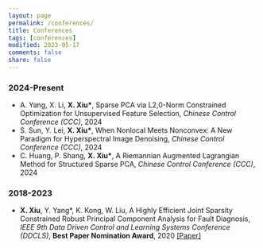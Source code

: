 ```yaml
---
layout: page
permalink: /conferences/
title: Conferences
tags: [conferences]
modified: 2023-05-17 
comments: false
share: false
---
```



### 2024-Present

* A. Yang, X. Li, <b>X. Xiu*</b>, Sparse PCA via L2,0-Norm Constrained Optimization for Unsupervised Feature Selection, <i> Chinese Control Conference (CCC)</i>, 2024 <br>
* S. Sun, Y. Lei, <b>X. Xiu*</b>, When Nonlocal Meets Nonconvex: A New Paradigm for Hyperspectral Image Denoising, <i> Chinese Control Conference (CCC)</i>, 2024 <br>
* C. Huang, P. Shang, <b>X. Xiu*</b>, A Riemannian Augmented Lagrangian Method for Structured Sparse PCA, <i> Chinese Control Conference (CCC)</i>, 2024 <br>

### 2018-2023
* <b>X. Xiu</b>, Y. Yang*, K. Kong, W. Liu, A Highly Efficient Joint Sparsity Constrained Robust Principal Component Analysis for Fault Diagnosis, <i>IEEE 9th Data Driven Control and Learning Systems Conference (DDCLS)</i>, <b>Best Paper Nomination Award</b>, 2020 <a href="https://ieeexplore.ieee.org/abstract/document/9275063" class="textlink" target="_blank">[Paper]</a> <br>
